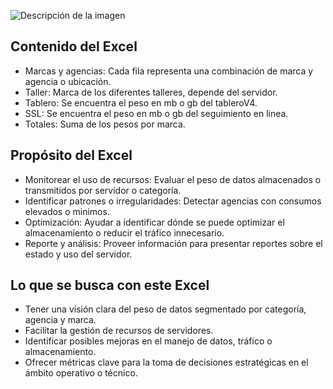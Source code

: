 ![Descripción de la imagen](/presentacion_CapNet/excel.png)
## Contenido del Excel
- Marcas y agencias: Cada fila representa una combinación de marca y agencia o ubicación.
- Taller: Marca de los diferentes talleres, depende del servidor.
- Tablero: Se encuentra el peso en mb o gb del tableroV4.
- SSL: Se encuentra el peso en mb o gb del seguimiento en linea.
- Totales: Suma de los pesos por marca.
## Propósito del Excel
- Monitorear el uso de recursos: Evaluar el peso de datos almacenados o transmitidos por servidor o categoría.
- Identificar patrones o irregularidades: Detectar agencias con consumos elevados o minimos.
- Optimización: Ayudar a identificar dónde se puede optimizar el almacenamiento o reducir el tráfico innecesario.
- Reporte y análisis: Proveer información para presentar reportes sobre el estado y uso del servidor.
## Lo que se busca con este Excel
- Tener una visión clara del peso de datos segmentado por categoría, agencia y marca.
- Facilitar la gestión de recursos de servidores.
- Identificar posibles mejoras en el manejo de datos, tráfico o almacenamiento.
- Ofrecer métricas clave para la toma de decisiones estratégicas en el ámbito operativo o técnico.